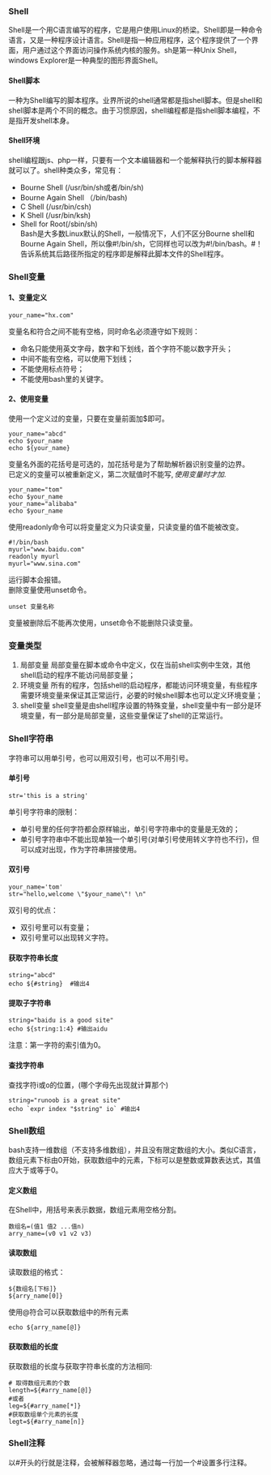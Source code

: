 ### Shell  
Shell是一个用C语言编写的程序，它是用户使用Linux的桥梁。Shell即是一种命令语言，又是一种程序设计语言。Shell是指一种应用程序，这个程序提供了一个界面，用户通过这个界面访问操作系统内核的服务。sh是第一种Unix Shell，windows Explorer是一种典型的图形界面Shell。  
#### Shell脚本  
一种为Shell编写的脚本程序。业界所说的shell通常都是指shell脚本。但是shell和shell脚本是两个不同的概念。由于习惯原因，shell编程都是指shell脚本编程，不是指开发shell本身。  
#### Shell环境    
shell编程跟js、php一样，只要有一个文本编辑器和一个能解释执行的脚本解释器就可以了。shell种类众多，常见有：  
* Bourne Shell (/usr/bin/sh或者/bin/sh)
* Bourne Again Shell （/bin/bash)
* C Shell (/usr/bin/csh)
* K Shell (/usr/bin/ksh)
* Shell for Root(/sbin/sh)  
Bash是大多数Linux默认的Shell，一般情况下，人们不区分Bourne shell和Bourne Again Shell，所以像#!/bin/sh，它同样也可以改为#!/bin/bash。#！告诉系统其后路径所指定的程序即是解释此脚本文件的Shell程序。  
### Shell变量  
#### 1、变量定义  
```
your_name="hx.com"
```
变量名和符合之间不能有空格，同时命名必须遵守如下规则：  
* 命名只能使用英文字母，数字和下划线，首个字符不能以数字开头；
* 中间不能有空格，可以使用下划线；
* 不能使用标点符号；
* 不能使用bash里的关键字。  
#### 2、使用变量  
使用一个定义过的变量，只要在变量前面加$即可。  
```shell
your_name="abcd"
echo $your_name
echo ${your_name}
```
变量名外面的花括号是可选的，加花括号是为了帮助解析器识别变量的边界。  
已定义的变量可以被重新定义，第二次赋值时不能写$,使用变量时才加$.  
```
your_name="tom"
echo $your_name
your_name="alibaba"
echo $your_name
```
使用readonly命令可以将变量定义为只读变量，只读变量的值不能被改变。
```
#!/bin/bash
myurl="www.baidu.com"
readonly myurl
myurl="www.sina.com"
```
运行脚本会报错。  
删除变量使用unset命令。
```
unset 变量名称
```
变量被删除后不能再次使用，unset命令不能删除只读变量。   
### 变量类型  
1. 局部变量  局部变量在脚本或命令中定义，仅在当前shell实例中生效，其他shell启动的程序不能访问局部变量；  
2. 环境变量  所有的程序，包括shell的启动程序，都能访问环境变量，有些程序需要环境变量来保证其正常运行，必要的时候shell脚本也可以定义环境变量；
3. shell变量 shell变量是由shell程序设置的特殊变量，shell变量中有一部分是环境变量，有一部分是局部变量，这些变量保证了shell的正常运行。  
### Shell字符串  
字符串可以用单引号，也可以用双引号，也可以不用引号。
#### 单引号  
```
str='this is a string'
```
单引号字符串的限制：  
* 单引号里的任何字符都会原样输出，单引号字符串中的变量是无效的；
* 单引号字符串中不能出现单独一个单引号(对单引号使用转义字符也不行)，但可以成对出现，作为字符串拼接使用。  
#### 双引号  
```
your_name='tom'
str="hello,welcome \"$your_name\"! \n"
```
双引号的优点：  
* 双引号里可以有变量；
* 双引号里可以出现转义字符。  
#### 获取字符串长度  
```
string="abcd"
echo ${#string}  #输出4
```  
#### 提取子字符串  
```
string="baidu is a good site"
echo ${string:1:4} #输出aidu
```  
注意：第一字符的索引值为0。  
#### 查找字符串  
查找字符i或o的位置，(哪个字母先出现就计算那个)  
```
string="runoob is a great site"
echo `expr index "$string" io` #输出4
```
### Shell数组  
bash支持一维数组（不支持多维数组），并且没有限定数组的大小。类似C语言，数组元素下标由0开始，获取数组中的元素，下标可以是整数或算数表达式，其值应大于或等于0。  
#### 定义数组  
在Shell中，用括号来表示数据，数组元素用空格分割。  
```shell
数组名=(值1 值2 ...值n)
arry_name=(v0 v1 v2 v3)
```  
#### 读取数组  
读取数组的格式：
```
${数组名[下标]}
${arry_name[0]}
```
使用@符合可以获取数组中的所有元素  
``` shell
echo ${arry_name[@]}
```
#### 获取数组的长度
获取数组的长度与获取字符串长度的方法相同:
```shell
# 取得数组元素的个数
length=${#arry_name[@]}
#或者
leg=${#arry_name[*]}
#获取数组单个元素的长度
legt=${#arry_name[n]}
```
### Shell注释  
以#开头的行就是注释，会被解释器忽略，通过每一行加一个#设置多行注释。


